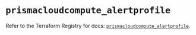 # `prismacloudcompute_alertprofile`

Refer to the Terraform Registry for docs: [`prismacloudcompute_alertprofile`](https://registry.terraform.io/providers/paloaltonetworks/prismacloudcompute/0.8.0/docs/resources/alertprofile).

